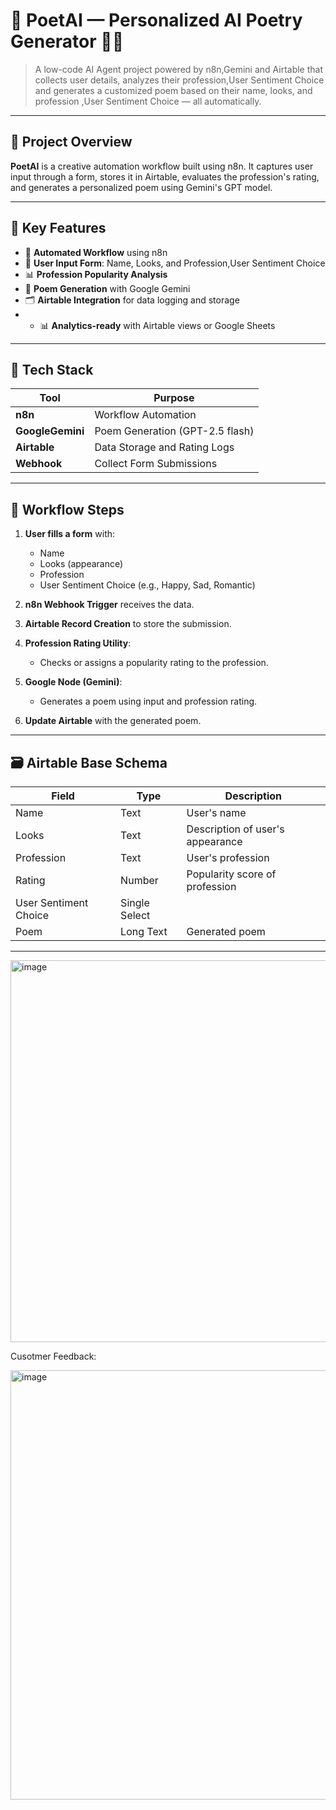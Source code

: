 # 📜 PoetAI — Personalized AI Poetry Generator 🎨🤖

> A low-code AI Agent project powered by n8n,Gemini and Airtable that collects user details, analyzes their profession,User Sentiment Choice  and generates a customized poem based on their name, looks, and profession ,User Sentiment Choice — all automatically.

---

## 🌟 Project Overview

**PoetAI** is a creative automation workflow built using n8n. It captures user input through a form, stores it in Airtable, evaluates the profession's rating, and generates a personalized poem using Gemini's GPT model. 

---

## 🚀 Key Features

- 🔗 **Automated Workflow** using n8n
- 📝 **User Input Form**: Name, Looks, and Profession,User Sentiment Choice 
- 📊 **Profession Popularity Analysis**
- 🧠 **Poem Generation** with Google Gemini
- 🗂️ **Airtable Integration** for data logging and storage
- - 📊 **Analytics-ready** with Airtable views or Google Sheets

---

## 🧩 Tech Stack

| Tool         | Purpose                        |
|--------------|--------------------------------|
| **n8n**      | Workflow Automation            |
| **GoogleGemini**   | Poem Generation (GPT-2.5 flash)|
| **Airtable** | Data Storage and Rating Logs   |
| **Webhook**  | Collect Form Submissions       |


---

## 📌 Workflow Steps

1. **User fills a form** with:  
   - Name  
   - Looks (appearance)  
   - Profession  
   - User Sentiment Choice  (e.g., Happy, Sad, Romantic)

2. **n8n Webhook Trigger** receives the data.

3. **Airtable Record Creation** to store the submission.

4. **Profession Rating Utility**:  
   - Checks or assigns a popularity rating to the profession.

5. **Google Node (Gemini)**:  
   - Generates a poem using input and profession rating.

6. **Update Airtable** with the generated poem.

   

---

## 🗃️ Airtable Base Schema

| Field        | Type          | Description                       |
|--------------|---------------|-----------------------------------|
| Name         | Text          | User's name                       |
| Looks        | Text          | Description of user's appearance  |
| Profession   | Text          | User's profession                 |
| Rating       | Number        | Popularity score of profession    |
| User Sentiment Choice         | Single Select |              |
| Poem         | Long Text     | Generated poem                    |


---
<img width="1668" height="611" alt="image" src="https://github.com/user-attachments/assets/4b53949d-7d33-4519-9949-c3f97b0368c0" />

Cusotmer Feedback:

<img width="1461" height="687" alt="image" src="https://github.com/user-attachments/assets/59f599f1-dd46-4d64-8797-d338f72a9400" />

